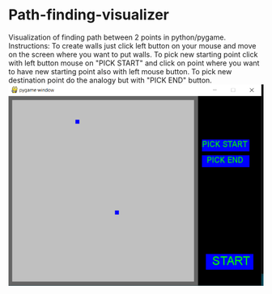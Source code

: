 # Path-finding-visualizer
Visualization of finding path between 2 points in python/pygame.
Instructions:
To create walls just click left button on your mouse and move on the screen where you want to put walls.
To pick new starting point click with left button mouse on "PICK START" and click on point where you want to have new starting point also with left mouse button. 
To pick new destination point do the analogy but with "PICK END" button.
![](images/result.PNG)

